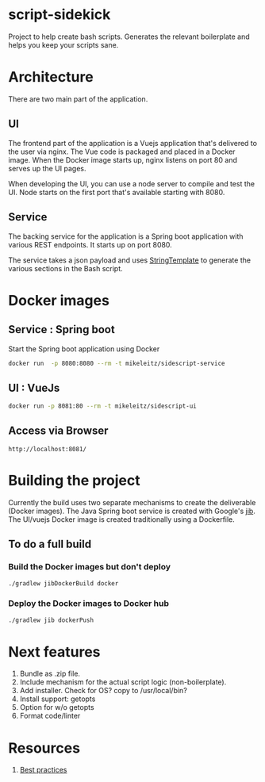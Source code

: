 # script-sidekick

Project to help create bash scripts.  Generates the relevant boilerplate and helps you keep your scripts sane.

# Architecture

There are two main part of the application.

## UI

The frontend part of the application is a Vuejs application that's delivered to the user via nginx.  The Vue code is packaged and placed in a Docker image.  When the Docker image starts up, nginx listens on port 80 and serves up the UI pages.

When developing the UI, you can use a node server to compile and test the UI.  Node starts on the first port that's available starting with 8080.

## Service

The backing service for the application is a Spring boot application with various REST endpoints.  It starts up on port 8080.

The service takes a json payload and uses [StringTemplate](https://www.stringtemplate.org) to generate the various sections in the Bash script. 

# Docker images

## Service : Spring boot

Start the Spring boot application using Docker

```bash
docker run  -p 8080:8080 --rm -t mikeleitz/sidescript-service
```

## UI : VueJs

```bash
docker run -p 8081:80 --rm -t mikeleitz/sidescript-ui
```

## Access via Browser

```
http://localhost:8081/
```

# Building the project

Currently the build uses two separate mechanisms to create the deliverable (Docker images).  The Java Spring boot service is created with Google's [jib](https://github.com/GoogleContainerTools/jib).  The UI/vuejs Docker image is created traditionally using a Dockerfile.

## To do a full build

### Build the Docker images but don't deploy

```bash
./gradlew jibDockerBuild docker 
```
### Deploy the Docker images to Docker hub

```bash
./gradlew jib dockerPush
```

# Next features

 1. Bundle as .zip file.
 2. Include mechanism for the actual script logic (non-boilerplate).
 3. Add installer.  Check for OS? copy to /usr/local/bin?
 4. Install support: getopts
 5. Option for w/o getopts
 6. Format code/linter
 
# Resources

 1. [Best practices](https://www.tothenew.com/blog/foolproof-your-bash-script-some-best-practices/)


